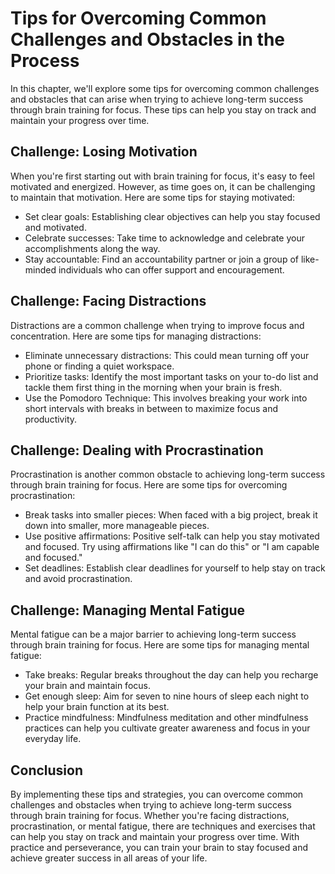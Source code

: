 # Tips for Overcoming Common Challenges and Obstacles in the Process

In this chapter, we'll explore some tips for overcoming common challenges and obstacles that can arise when trying to achieve long-term success through brain training for focus. These tips can help you stay on track and maintain your progress over time.

Challenge: Losing Motivation
----------------------------

When you're first starting out with brain training for focus, it's easy to feel motivated and energized. However, as time goes on, it can be challenging to maintain that motivation. Here are some tips for staying motivated:

* Set clear goals: Establishing clear objectives can help you stay focused and motivated.
* Celebrate successes: Take time to acknowledge and celebrate your accomplishments along the way.
* Stay accountable: Find an accountability partner or join a group of like-minded individuals who can offer support and encouragement.

Challenge: Facing Distractions
------------------------------

Distractions are a common challenge when trying to improve focus and concentration. Here are some tips for managing distractions:

* Eliminate unnecessary distractions: This could mean turning off your phone or finding a quiet workspace.
* Prioritize tasks: Identify the most important tasks on your to-do list and tackle them first thing in the morning when your brain is fresh.
* Use the Pomodoro Technique: This involves breaking your work into short intervals with breaks in between to maximize focus and productivity.

Challenge: Dealing with Procrastination
---------------------------------------

Procrastination is another common obstacle to achieving long-term success through brain training for focus. Here are some tips for overcoming procrastination:

* Break tasks into smaller pieces: When faced with a big project, break it down into smaller, more manageable pieces.
* Use positive affirmations: Positive self-talk can help you stay motivated and focused. Try using affirmations like "I can do this" or "I am capable and focused."
* Set deadlines: Establish clear deadlines for yourself to help stay on track and avoid procrastination.

Challenge: Managing Mental Fatigue
----------------------------------

Mental fatigue can be a major barrier to achieving long-term success through brain training for focus. Here are some tips for managing mental fatigue:

* Take breaks: Regular breaks throughout the day can help you recharge your brain and maintain focus.
* Get enough sleep: Aim for seven to nine hours of sleep each night to help your brain function at its best.
* Practice mindfulness: Mindfulness meditation and other mindfulness practices can help you cultivate greater awareness and focus in your everyday life.

Conclusion
----------

By implementing these tips and strategies, you can overcome common challenges and obstacles when trying to achieve long-term success through brain training for focus. Whether you're facing distractions, procrastination, or mental fatigue, there are techniques and exercises that can help you stay on track and maintain your progress over time. With practice and perseverance, you can train your brain to stay focused and achieve greater success in all areas of your life.


